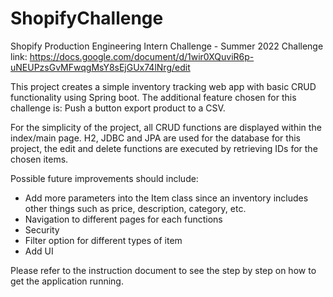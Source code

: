 # ShopifyChallenge
Shopify Production Engineering Intern Challenge - Summer 2022
Challenge link: https://docs.google.com/document/d/1wir0XQuviR6p-uNEUPzsGvMFwqgMsY8sEjGUx74lNrg/edit

This project creates a simple inventory tracking web app with basic CRUD functionality using Spring boot. 
The additional feature chosen for this challenge is: Push a button export product to a CSV.

For the simplicity of the project, all CRUD functions are displayed within the index/main page.
H2, JDBC and JPA are used for the database for this project, the edit and delete functions are executed by retrieving IDs for the chosen items.

Possible future improvements should include:
+ Add more parameters into the Item class since an inventory includes other things such as price, description, category, etc.
+ Navigation to different pages for each functions
+ Security 
+ Filter option for different types of item
+ Add UI

Please refer to the instruction document to see the step by step on how to get the application running. 

